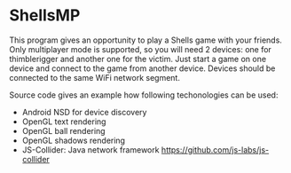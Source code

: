 # ShellsMP

This program gives an opportunity to play a Shells game with your friends.
Only multiplayer mode is supported, so you will need 2 devices:
one for thimblerigger and another one for the victim.
Just start a game on one device and connect to the game from another device.
Devices should be connected to the same WiFi network segment.

Source code gives an example how following techonologies can be used:
- Android NSD for device discovery
- OpenGL text rendering
- OpenGL ball rendering
- OpenGL shadows rendering
- JS-Collider: Java network framework https://github.com/js-labs/js-collider

